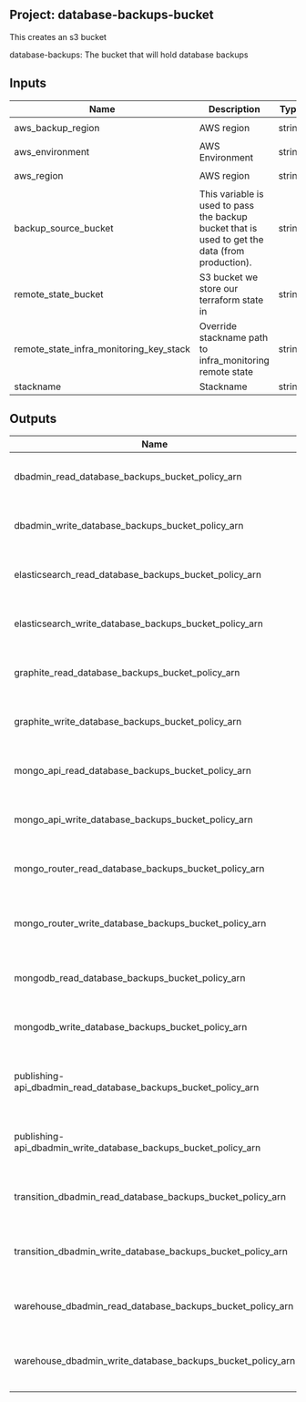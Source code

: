 ## Project: database-backups-bucket

This creates an s3 bucket

database-backups: The bucket that will hold database backups



## Inputs

| Name | Description | Type | Default | Required |
|------|-------------|:----:|:-----:|:-----:|
| aws_backup_region | AWS region | string | `eu-west-2` | no |
| aws_environment | AWS Environment | string | - | yes |
| aws_region | AWS region | string | `eu-west-1` | no |
| backup_source_bucket | This variable is used to pass the backup bucket that is used to get the data (from production). | string | `` | no |
| remote_state_bucket | S3 bucket we store our terraform state in | string | - | yes |
| remote_state_infra_monitoring_key_stack | Override stackname path to infra_monitoring remote state | string | `` | no |
| stackname | Stackname | string | - | yes |

## Outputs

| Name | Description |
|------|-------------|
| dbadmin_read_database_backups_bucket_policy_arn | ARN of the read DBAdmin database_backups-bucket policy |
| dbadmin_write_database_backups_bucket_policy_arn | ARN of the DBAdmin write database_backups-bucket policy |
| elasticsearch_read_database_backups_bucket_policy_arn | ARN of the read elasticsearch database_backups-bucket policy |
| elasticsearch_write_database_backups_bucket_policy_arn | ARN of the elasticsearch write database_backups-bucket policy |
| graphite_read_database_backups_bucket_policy_arn | ARN of the read Graphite database_backups-bucket policy |
| graphite_write_database_backups_bucket_policy_arn | ARN of the Graphite write database_backups-bucket policy |
| mongo_api_read_database_backups_bucket_policy_arn | ARN of the read mongo-api database_backups-bucket policy |
| mongo_api_write_database_backups_bucket_policy_arn | ARN of the mongo-api write database_backups-bucket policy |
| mongo_router_read_database_backups_bucket_policy_arn | ARN of the read router_backend database_backups-bucket policy |
| mongo_router_write_database_backups_bucket_policy_arn | ARN of the router_backend write database_backups-bucket policy |
| mongodb_read_database_backups_bucket_policy_arn | ARN of the read mongodb database_backups-bucket policy |
| mongodb_write_database_backups_bucket_policy_arn | ARN of the mongodb write database_backups-bucket policy |
| publishing-api_dbadmin_read_database_backups_bucket_policy_arn | ARN of the read publishing-apiDBAdmin database_backups-bucket policy |
| publishing-api_dbadmin_write_database_backups_bucket_policy_arn | ARN of the publishing-apiDBAdmin write database_backups-bucket policy |
| transition_dbadmin_read_database_backups_bucket_policy_arn | ARN of the read TransitionDBAdmin database_backups-bucket policy |
| transition_dbadmin_write_database_backups_bucket_policy_arn | ARN of the TransitionDBAdmin write database_backups-bucket policy |
| warehouse_dbadmin_read_database_backups_bucket_policy_arn | ARN of the read WarehouseDBAdmin database_backups-bucket policy |
| warehouse_dbadmin_write_database_backups_bucket_policy_arn | ARN of the WarehouseDBAdmin write database_backups-bucket policy |

